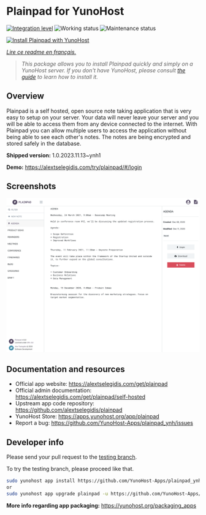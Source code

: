 <!--
N.B.: This README was automatically generated by https://github.com/YunoHost/apps/tree/master/tools/README-generator
It shall NOT be edited by hand.
-->

# Plainpad for YunoHost

[![Integration level](https://dash.yunohost.org/integration/plainpad.svg)](https://dash.yunohost.org/appci/app/plainpad) ![Working status](https://ci-apps.yunohost.org/ci/badges/plainpad.status.svg) ![Maintenance status](https://ci-apps.yunohost.org/ci/badges/plainpad.maintain.svg)

[![Install Plainpad with YunoHost](https://install-app.yunohost.org/install-with-yunohost.svg)](https://install-app.yunohost.org/?app=plainpad)

*[Lire ce readme en français.](./README_fr.md)*

> *This package allows you to install Plainpad quickly and simply on a YunoHost server.
If you don't have YunoHost, please consult [the guide](https://yunohost.org/#/install) to learn how to install it.*

## Overview

Plainpad is a self hosted, open source note taking application that is very easy to setup on your server. Your data will never leave your server and you will be able to access them from any device connected to the internet.
With Plainpad you can allow multiple users to access the application without being able to see each other's notes. The notes are being encrypted and stored safely in the database.

**Shipped version:** 1.0.2023.11.13~ynh1

**Demo:** https://alextselegidis.com/try/plainpad/#/login

## Screenshots

![Screenshot of Plainpad](./doc/screenshots/screenshot.png)

## Documentation and resources

* Official app website: <https://alextselegidis.com/get/plainpad>
* Official admin documentation: <https://alextselegidis.com/get/plainpad/self-hosted>
* Upstream app code repository: <https://github.com/alextselegidis/plainpad>
* YunoHost Store: <https://apps.yunohost.org/app/plainpad>
* Report a bug: <https://github.com/YunoHost-Apps/plainpad_ynh/issues>

## Developer info

Please send your pull request to the [testing branch](https://github.com/YunoHost-Apps/plainpad_ynh/tree/testing).

To try the testing branch, please proceed like that.

``` bash
sudo yunohost app install https://github.com/YunoHost-Apps/plainpad_ynh/tree/testing --debug
or
sudo yunohost app upgrade plainpad -u https://github.com/YunoHost-Apps/plainpad_ynh/tree/testing --debug
```

**More info regarding app packaging:** <https://yunohost.org/packaging_apps>
